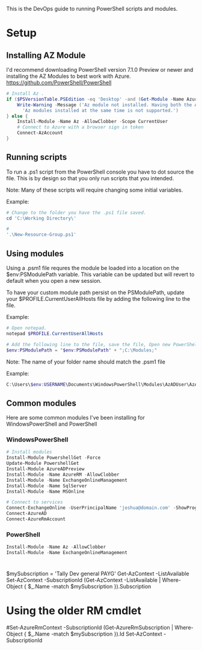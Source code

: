
This is the DevOps guide to running PowerShell scripts and modules.

# Setup

## Installing AZ Module
I'd recommend downloading PowerShell version 7.1.0 Preview or newer and installing the AZ Modules to best work with Azure.
https://github.com/PowerShell/PowerShell


```powershell
# Install Az .
if ($PSVersionTable.PSEdition -eq 'Desktop' -and (Get-Module -Name AzureRM -ListAvailable)) {
    Write-Warning -Message ('Az module not installed. Having both the AzureRM and ' +
      'Az modules installed at the same time is not supported.')
} else {
    Install-Module -Name Az -AllowClobber -Scope CurrentUser
    # Connect to Azure with a browser sign in token
    Connect-AzAccount
}
```

## Running scripts
To run a .ps1 script from the PowerShell console you have to dot source the file.
This is by design so that you only run scripts that you intended.

Note: Many of these scripts will require changing some initial variables.

Example:

```powershell
# Change to the folder you have the .ps1 file saved.
cd 'C:\Working Directory\'

# 
'.\New-Resource-Group.ps1'

```

## Using modules
Using a .psm1 file requres the module be loaded into a location on the $env:PSModulePath variable.
This variable can be updated but will revert to default when you open a new session.

To have your custom module path persist on the PSModulePath, update your $PROFILE.CurrentUserAllHosts file by adding the following line to the file.

Example:

```powershell
# Open notepad.
notepad $PROFILE.CurrentUserAllHosts

# Add the following line to the file, save the file, Open new PowerShell session.
$env:PSModulePath = "$env:PSModulePath" + ";C:\Modules;"

```

Note: The name of your folder name should match the .psm1 file 

Example:

```powershell
C:\Users\$env:USERNAME\Documents\WindowsPowerShell\Modules\AzADUser\AzADUser.psm1
```

## Common modules
Here are some common modules I've been installing for WindowsPowerShell and PowerShell

### WindowsPowerShell
```powershell
# Install modules
Install-Module PowershellGet -Force
Update-Module PowershellGet
Install-Module AzureADPreview
Install-Module -Name AzureRM -AllowClobber
Install-Module -Name ExchangeOnlineManagement
Install-Module -Name SqlServer
Install-Module -Name MSOnline

# Connect to services
Connect-ExchangeOnline -UserPrincipalName 'joshua@domain.com' -ShowProgress $true
Connect-AzureAD
Connect-AzureRmAccount
```
### PowerShell

```powershell
Install-Module -Name Az -AllowClobber
Install-Module -Name ExchangeOnlineManagement
```
# 

$mySubscription = 'Tally Dev general PAYG'
Get-AzContext -ListAvailable
Set-AzContext -SubscriptionId (Get-AzContext -ListAvailable |
    Where-Object { $_.Name -match $mySubscription }).Subscription 

# Using the older RM cmdlet
#Set-AzureRmContext -SubscriptionId (Get-AzureRmSubscription | Where-Object { $_.Name -match $mySubscription }).Id
Set-AzContext -SubscriptionId